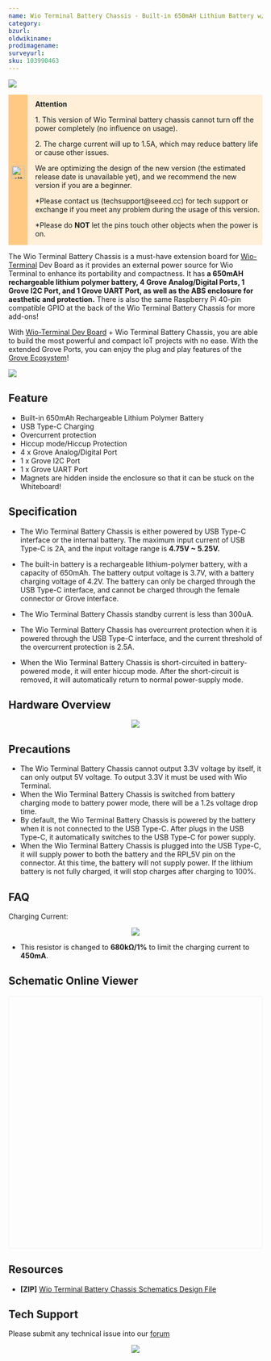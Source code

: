 ```yaml
---
name: Wio Terminal Battery Chassis - Built-in 650mAH Lithium Battery w/ 6 Grove Interfaces
category: 
bzurl: 
oldwikiname: 
prodimagename: 
surveyurl: 
sku: 103990463
---
```



![](https://files.seeedstudio.com/wiki/Wio-Terminal-Battery-Chassis/img/45.png)

<div class="tips" style="display: table; table-layout: fixed; background-color: #ffefd9; height: auto; width: 100%;">
<div class="left-icon" style="display: table-cell; vertical-align: middle; background-color: #ffc983; padding-top: 10px; box-sizing: border-box; height: auto; width: 38px; text-align: center;"><img style="width: 26px; vertical-align: middle;" src="https://s3-us-west-2.amazonaws.com/static.seeed.cc/seeed/icon/Attention.svg" alt="attention icon" /></div>
<div class="right-desc" style="display: table-cell; vertical-align: middle; padding-left: 15px; box-sizing: border-box; width: calc(95% - 38px);">
<p style="font-weight: bold; margin-top: 10px;">Attention</p>
<p style="font-size: 14px;">1. This version of Wio Terminal battery chassis cannot turn off the power completely (no influence on usage).</p>
<p style="font-size: 14px;">2. The charge current will up to 1.5A, which may reduce battery life or cause other issues.</p>
<p style="font-size: 14px;">We are optimizing the design of the new version (the estimated release date is unavailable yet), and we recommend the new version if you are a beginner.</p>
<p style="font-size: 14px;">*Please contact us (techsupport@seeed.cc) for tech support or exchange if you meet any problem during the usage of this version.</p>
<p style="font-size: 14px;">*Please do <strong>NOT</strong> let the pins touch other objects when the power is on.</p>
<p style="font-size: 14px;"><span></span></p>
</div>
</div>

The Wio Terminal Battery Chassis is a must-have extension board for [Wio-Terminal](https://www.seeedstudio.com/Wio-Terminal-p-4509.html) Dev Board as it provides an external power source for Wio Terminal to enhance its portability and compactness. It has **a 650mAH rechargeable lithium polymer battery, 4 Grove Analog/Digital Ports, 1 Grove I2C Port, and 1 Grove UART Port, as well as the ABS enclosure for aesthetic and protection.** There is also the same Raspberry Pi 40-pin compatible GPIO at the back of the Wio Terminal Battery Chassis for more add-ons!

With [Wio-Terminal Dev Board](https://www.seeedstudio.com/Wio-Terminal-p-4509.html) + Wio Terminal Battery Chassis, you are able to build the most powerful and compact IoT projects with no ease. With the extended Grove Ports, you can enjoy the plug and play features of the [Grove Ecosystem](https://www.seeedstudio.com/category/Grove-c-1003.html)!


[![](https://files.seeedstudio.com/wiki/common/Get_One_Now_Banner.png)](https://www.seeedstudio.com/Wio-Terminal-Chassis-Battery-p-4516.html)

## Feature

- Built-in 650mAh Rechargeable Lithium Polymer Battery
- USB Type-C Charging
- Overcurrent protection
- Hiccup mode/Hiccup Protection
- 4 x Grove Analog/Digital Port
- 1 x Grove I2C Port
- 1 x Grove UART Port
- Magnets are hidden inside the enclosure so that it can be stuck on the Whiteboard!

## Specification

- The Wio Terminal Battery Chassis is either powered by USB Type-C interface or the internal battery. The maximum input current of USB Type-C is 2A, and the input voltage range is **4.75V ~ 5.25V.**

- The built-in battery is a rechargeable lithium-polymer battery, with a capacity of 650mAh. The battery output voltage is 3.7V, with a battery charging voltage of 4.2V.
The battery can only be charged through the USB Type-C interface, and cannot be charged through the female connector or Grove interface.

- The Wio Terminal Battery Chassis standby current is less than 300uA.

- The Wio Terminal Battery Chassis has overcurrent protection when it is powered through the USB Type-C interface, and the current threshold of the overcurrent protection is 2.5A.

- When the Wio Terminal Battery Chassis is short-circuited in battery-powered mode, it will enter hiccup mode. After the short-circuit is removed, it will automatically return to normal power-supply mode.

## Hardware Overview

<div align=center><img src="https://files.seeedstudio.com/wiki/Wio-Terminal-Battery-Chassis/img/WT-battery-front.jpg"/></div>


## Precautions

- The Wio Terminal Battery Chassis cannot output 3.3V voltage by itself, it can only output 5V voltage. To output 3.3V it must be used with Wio Terminal.
- When the Wio Terminal Battery Chassis is switched from battery charging mode to battery power mode, there will be a 1.2s voltage drop time.
- By default, the Wio Terminal Battery Chassis is powered by the battery when it is not connected to the USB Type-C. After plugs in the USB Type-C, it automatically switches to the USB Type-C for power supply.
- When the Wio Terminal Battery Chassis is plugged into the USB Type-C, it will supply power to both the battery and the RPI_5V pin on the connector. At this time, the battery will not supply power. If the lithium battery is not fully charged, it will stop charges after charging to 100%.

## FAQ

Charging Current:

<div align=center><img src="https://files.seeedstudio.com/wiki/Wio-Terminal-Battery-Chassis/img/sch.png"/></div>

- This resistor is changed to **680kΩ/1%** to limit the charging current to **450mA**.

## Schematic Online Viewer

<div class="altium-ecad-viewer" data-project-src="https://files.seeedstudio.com/wiki/Wio-Terminal-Battery-Chassis/res/Wio%20Terminal%20Chassis%20-%20Battery_SCH.zip" style="border-radius: 0px 0px 4px 4px; height: 500px; border-style: solid; border-width: 1px; border-color: rgb(241, 241, 241); overflow: hidden; max-width: 1280px; max-height: 700px; box-sizing: border-box;" />
</div>

## Resources

- **[ZIP]** [Wio Terminal Battery Chassis Schematics Design File](https://files.seeedstudio.com/wiki/Wio-Terminal-Battery-Chassis/res/Wio%20Terminal%20Chassis%20-%20Battery_SCH.zip)

## Tech Support

Please submit any technical issue into our [forum](https://forum.seeedstudio.com/)<br /><p style="text-align:center"><a href="https://www.seeedstudio.com/act-4.html?utm_source=wiki&utm_medium=wikibanner&utm_campaign=newproducts" target="_blank"><img src="https://files.seeedstudio.com/wiki/Wiki_Banner/new_product.jpg" /></a></p>
